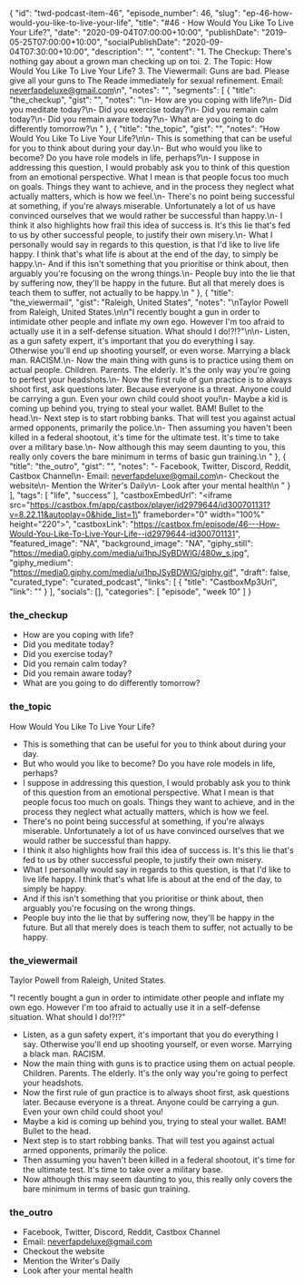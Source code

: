 {
	"id": "twd-podcast-item-46",
	"episode_number": 46,
	"slug": "ep-46-how-would-you-like-to-live-your-life",
	"title": "#46 - How Would You Like To Live Your Life?",
	"date": "2020-09-04T07:00:00+10:00",
	"publishDate": "2019-05-25T07:00:00+10:00",
	"socialPublishDate": "2020-09-04T07:30:00+10:00",
	"description": "",
	"content": "1. The Checkup: There's nothing gay about a grown man checking up on toi. 2. The Topic: How Would You Like To Live Your Life? 3. The Viewermail: Guns are bad. Please give all your guns to The Reade immediately for sexual refinement. Email: neverfapdeluxe@gmail.com\n",
	"notes": "",
	"segments": [
		{
			"title": "the_checkup",
			"gist": "",
			"notes": "\n- How are you coping with life?\n- Did you meditate today?\n- Did you exercise today?\n- Did you remain calm today?\n- Did you remain aware today?\n- What are you going to do differently tomorrow?\n      "
		},
		{
			"title": "the_topic",
			"gist": "",
			"notes": "How Would You Like To Live Your Life?\n\n- This is something that can be useful for you to think about during your day.\n- But who would you like to become? Do you have role models in life, perhaps?\n- I suppose in addressing this question, I would probably ask you to think of this question from an emotional perspective. What I mean is that people focus too much on goals. Things they want to achieve, and in the process they neglect what actually matters, which is how we feel.\n- There's no point being successful at something, if you're always miserable. Unfortunately a lot of us have convinced ourselves that we would rather be successful than happy.\n- I think it also highlights how frail this idea of success is. It's this lie that's fed to us by other successful people, to justify their own misery.\n- What I personally would say in regards to this question, is that I'd like to live life happy. I think that's what life is about at the end of the day, to simply be happy.\n- And if this isn't something that you prioritise or think about, then arguably you're focusing on the wrong things.\n- People buy into the lie that by suffering now, they'll be happy in the future. But all that merely does is teach them to suffer, not actually to be happy.\n      "
		},
		{
			"title": "the_viewermail",
			"gist": "Raleigh, United States",
			"notes": "\nTaylor Powell from Raleigh, United States.\n\n\"I recently bought a gun in order to intimidate other people and inflate my own ego. However I'm too afraid to actually use it in a self-defense situation. What should I do!?!?\"\n\n- Listen, as a gun safety expert, it's important that you do everything I say. Otherwise you'll end up shooting yourself, or even worse. Marrying a black man. RACISM.\n- Now the main thing with guns is to practice using them on actual people. Children. Parents. The elderly. It's the only way you're going to perfect your headshots.\n- Now the first rule of gun practice is to always shoot first, ask questions later. Because everyone is a threat. Anyone could be carrying a gun. Even your own child could shoot you!\n- Maybe a kid is coming up behind you, trying to steal your wallet. BAM! Bullet to the head.\n- Next step is to start robbing banks. That will test you against actual armed opponents, primarily the police.\n- Then assuming you haven't been killed in a federal shootout, it's time for the ultimate test. It's time to take over a military base.\n- Now although this may seem daunting to you, this really only covers the bare minimum in terms of basic gun training.\n      "
		},
		{
			"title": "the_outro",
			"gist": "",
			"notes": "- Facebook, Twitter, Discord, Reddit, Castbox Channel\n- Email: neverfapdeluxe@gmail.com\n- Checkout the website\n- Mention the Writer's Daily\n- Look after your mental health\n      "
		}
	],
	"tags": [
		"life",
		"success"
	],
	"castboxEmbedUrl": "<iframe src=\"https://castbox.fm/app/castbox/player/id2979644/id300701131?v=8.22.11&autoplay=0&hide_list=1\" frameborder=\"0\" width=\"100%\" height=\"220\"></iframe>",
	"castboxLink": "https://castbox.fm/episode/46---How-Would-You-Like-To-Live-Your-Life--id2979644-id300701131",
	"featured_image": "NA",
	"background_image": "NA",
	"giphy_still": "https://media0.giphy.com/media/ui1hpJSyBDWlG/480w_s.jpg",
	"giphy_medium": "https://media0.giphy.com/media/ui1hpJSyBDWlG/giphy.gif",
	"draft": false,
	"curated_type": "curated_podcast",
	"links": [
		{
			"title": "CastboxMp3Url",
			"link": ""
		}
	],
	"socials": [],
	"categories": [
		"episode",
		"week 10"
	]
}

### the_checkup


- How are you coping with life?
- Did you meditate today?
- Did you exercise today?
- Did you remain calm today?
- Did you remain aware today?
- What are you going to do differently tomorrow?
      
### the_topic

How Would You Like To Live Your Life?

- This is something that can be useful for you to think about during your day.
- But who would you like to become? Do you have role models in life, perhaps?
- I suppose in addressing this question, I would probably ask you to think of this question from an emotional perspective. What I mean is that people focus too much on goals. Things they want to achieve, and in the process they neglect what actually matters, which is how we feel.
- There's no point being successful at something, if you're always miserable. Unfortunately a lot of us have convinced ourselves that we would rather be successful than happy.
- I think it also highlights how frail this idea of success is. It's this lie that's fed to us by other successful people, to justify their own misery.
- What I personally would say in regards to this question, is that I'd like to live life happy. I think that's what life is about at the end of the day, to simply be happy.
- And if this isn't something that you prioritise or think about, then arguably you're focusing on the wrong things.
- People buy into the lie that by suffering now, they'll be happy in the future. But all that merely does is teach them to suffer, not actually to be happy.
      
### the_viewermail


Taylor Powell from Raleigh, United States.

"I recently bought a gun in order to intimidate other people and inflate my own ego. However I'm too afraid to actually use it in a self-defense situation. What should I do!?!?"

- Listen, as a gun safety expert, it's important that you do everything I say. Otherwise you'll end up shooting yourself, or even worse. Marrying a black man. RACISM.
- Now the main thing with guns is to practice using them on actual people. Children. Parents. The elderly. It's the only way you're going to perfect your headshots.
- Now the first rule of gun practice is to always shoot first, ask questions later. Because everyone is a threat. Anyone could be carrying a gun. Even your own child could shoot you!
- Maybe a kid is coming up behind you, trying to steal your wallet. BAM! Bullet to the head.
- Next step is to start robbing banks. That will test you against actual armed opponents, primarily the police.
- Then assuming you haven't been killed in a federal shootout, it's time for the ultimate test. It's time to take over a military base.
- Now although this may seem daunting to you, this really only covers the bare minimum in terms of basic gun training.
      
### the_outro

- Facebook, Twitter, Discord, Reddit, Castbox Channel
- Email: neverfapdeluxe@gmail.com
- Checkout the website
- Mention the Writer's Daily
- Look after your mental health
      

